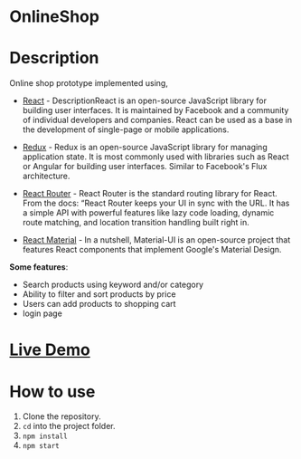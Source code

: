 # OnlineShop

# Description

Online shop prototype implemented using,

* [React](https://reactjs.org/) - DescriptionReact is an open-source JavaScript library for building user interfaces. It is maintained by Facebook and a community of individual developers and companies. React can be used as a base in the development of single-page or mobile applications.

* [Redux](https://redux.js.org/) - Redux is an open-source JavaScript library for managing application state. It is most commonly used with libraries such as React or Angular for building user interfaces. Similar to Facebook's Flux architecture.

* [React Router](https://github.com/ReactTraining/react-router) - React Router is the standard routing library for React. From the docs: “React Router keeps your UI in sync with the URL. It has a simple API with powerful features like lazy code loading, dynamic route matching, and location transition handling built right in.

* [React Material](https://material-ui.com/) - In a nutshell, Material-UI is an open-source project that features React components that implement Google's Material Design.


**Some features**:

- Search products using keyword and/or category
- Ability to filter and sort products by price
- Users can add products to shopping cart 
- login page

# [Live Demo](https://5wbmj.csb.app/)


# How to use

1. Clone the repository.
2. ```cd``` into the project folder.
3. ```npm install```
4. ```npm start```



